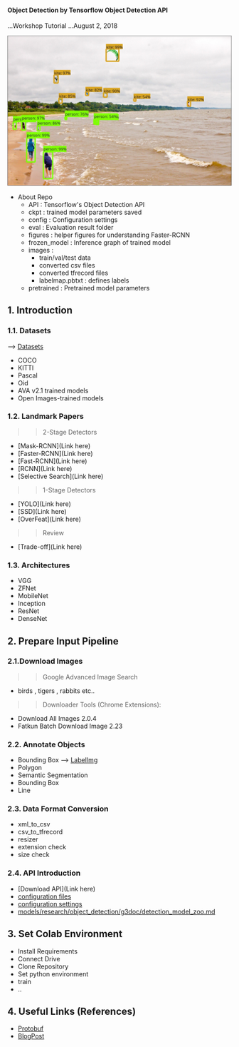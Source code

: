  
#### Object Detection by Tensorflow Object Detection API 
 ...Workshop Tutorial
 ...August 2, 2018
 
![alt text](https://github.com/tensorflow/models/blob/master/research/object_detection/g3doc/img/kites_detections_output.jpg "Logo Title Text 1")

[logo]: https://github.com/adam-p/markdown-here/raw/master/src/common/images/icon48.png "Logo Title Text 2"



- About Repo
   * API     : Tensorflow's Object Detection API
   * ckpt    : trained model parameters saved
   * config  : Configuration settings
   * eval    : Evaluation result folder
   * figures : helper figures for understanding Faster-RCNN
   * frozen_model : Inference graph of trained model
   * images : 
      * train/val/test data
      * converted csv files
      * converted tfrecord files
      * labelmap.pbtxt : defines labels
   * pretrained   : Pretrained model parameters 
   
 
## 1. Introduction

### 1.1. Datasets
--> [Datasets](https://www.analyticsvidhya.com/blog/2018/03/comprehensive-collection-deep-learning-datasets/)
- COCO
- KITTI
- Pascal
- Oid
- AVA v2.1 trained models
- Open Images-trained models

### 1.2. Landmark Papers

>> 2-Stage Detectors
 - [Mask-RCNN](Link here)
 - [Faster-RCNN](Link here)
 - [Fast-RCNN](Link here)
 - [RCNN](Link here)
 - [Selective Search](Link here)
 
>> 1-Stage Detectors
 - [YOLO](Link here)
 - [SSD](Link here)
 - [OverFeat](Link here)

>> Review
 - [Trade-off](Link here)


### 1.3. Architectures

- VGG
- ZFNet
- MobileNet
- Inception
- ResNet
- DenseNet



## 2. Prepare Input Pipeline

### 2.1.Download Images

>> Google Advanced Image Search
 - birds , tigers , rabbits etc..
 
>> Downloader Tools (Chrome Extensions):
 - Download All Images 2.0.4
 - Fatkun Batch Download Image 2.23


### 2.2. Annotate Objects

- Bounding Box
--> [LabelImg](https://github.com/tzutalin/labelImg)
- Polygon
- Semantic Segmentation
- Bounding Box
- Line

### 2.3. Data Format Conversion

- xml_to_csv
- csv_to_tfrecord
- resizer
- extension check
- size check

### 2.4. API Introduction

 - [Download API](Link here)
 - [configuration files](https://github.com/tensorflow/models/tree/master/research/object_detection/samples/configs)
 - [configuration settings](https://github.com/tensorflow/models/blob/master/research/object_detection/g3doc/configuring_jobs.md)
 - [models/research/object_detection/g3doc/detection_model_zoo.md](https://github.com/tensorflow/models/blob/master/research/object_detection/g3doc/detection_model_zoo.md)

## 3. Set Colab Environment

 - Install Requirements
 - Connect Drive
 - Clone Repository
 - Set python environment
 - train
 - ..


## 4. Useful Links (References)
- [Protobuf](https://towardsdatascience.com/3-steps-to-update-parameters-of-faster-r-cnn-ssd-models-in-tensorflow-object-detection-api-7eddb11273ed)
- [BlogPost](https://blog.playment.io/comparing-image-annotation-types/)

